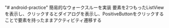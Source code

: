 "# android-practice" 
簡易的なウォークスルーを実装
要素を2つもったListViewを表示し、クリックするとダイアログを表示し、PositiveButtonをクリックすることで要素を持ったままアクティビティ遷移する
